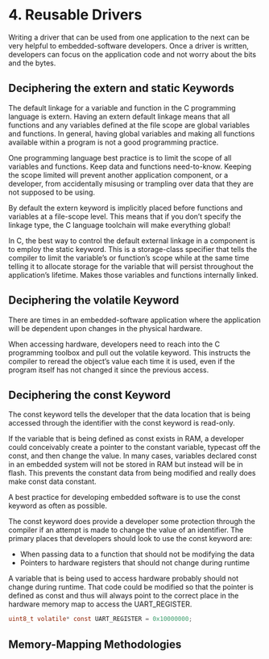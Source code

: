 # 4. Reusable Drivers

Writing a driver that can be used from one application to the next can be very helpful to
embedded-software developers. Once a driver is written, developers can focus on the
application code and not worry about the bits and the bytes.

## Deciphering the extern and static Keywords

The default linkage for a variable and function in the C programming language is extern.
Having an extern default linkage means that all functions and any variables defined at
the file scope are global variables and functions. In general, having global variables and
making all functions available within a program is not a good programming practice.

One programming language best practice is to limit the scope of all variables and
functions. Keep data and functions need-to-know. Keeping the scope limited will
prevent another application component, or a developer, from accidentally misusing or
trampling over data that they are not supposed to be using.

By default the extern keyword is implicitly placed before functions and
variables at a file-scope level. This means that if you don’t specify the linkage type, the C
language toolchain will make everything global!

In C, the best way to control the default external linkage in a component is to employ
the static keyword. This is a storage-class specifier that tells the compiler to limit the
variable’s or function’s scope while at the same time telling it to allocate storage for the
variable that will persist throughout the application’s lifetime. Makes those variables and 
functions internally linked.

## Deciphering the volatile Keyword

There are times in an embedded-software application where the application will be
dependent upon changes in the physical hardware.

When accessing
hardware, developers need to reach into the C programming toolbox and pull out the
volatile keyword. This instructs the compiler to reread the object’s value each time it is
used, even if the program itself has not changed it since the previous access.

## Deciphering the const Keyword

The const keyword tells the developer that the data location that
is being accessed through the identifier with the const keyword is read-only.

If the variable that is being defined as const exists in RAM, a developer could conceivably
create a pointer to the constant variable, typecast off the const, and then change the
value. In many cases, variables declared const in an embedded system will not be stored
in RAM but instead will be in flash. This prevents the constant data from being modified
and really does make const data constant.

A best practice for developing embedded software is to use the const keyword as
often as possible.

The const keyword does provide a developer some protection through
the compiler if an attempt is made to change the value of an identifier. The primary
places that developers should look to use the const keyword are:

- When passing data to a function that should not be modifying
the data
- Pointers to hardware registers that should not change during runtime

A variable that is being used to access
hardware probably should not change during runtime. That code could be modified so
that the pointer is defined as const and thus will always point to the correct place in the
hardware memory map to access the UART_REGISTER.

```C
uint8_t volatile* const UART_REGISTER = 0x10000000;
```

## Memory-Mapping Methodologies

